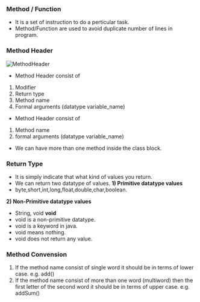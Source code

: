 ### Method / Function 
* It is a set of instruction to do a perticular task.
* Method/Function are used to avoid duplicate number of lines in program.
### Method Header
![MethodHeader]()

* Method Header consist of 
1) Modifier <br>
2) Return type <br>
3) Method name <br>
4) Formal arguments (datatype variable_name) <br>

* Method Header consist of
1) Method name <br>
2) formal arguments (datatype variable_name) <br>

* We can have more than one method inside the class block.

### Return Type
* It is simply indicate that what kind of values you return.
* We can return two datatype of values.
__1) Primitive datatype values__
* byte,short,int,long,float,double,char,boolean.

__2) Non-Primitive datatype values__
* String, void
__void__
* void is a non-primitive datatype.
* void is a keyword in java.
* void means nothing.
* void does not return any value.

### Method Convension 
1) If the method name consist of single word it should be in terms of lower case. e.g. add()
2) If the method name consist of more than one word (multiword) then the first letter of the second word it should be in terms of upper case. e.g. addSum()



